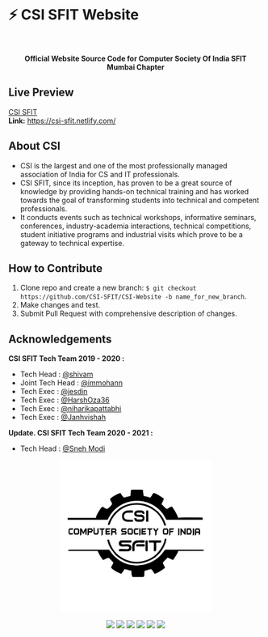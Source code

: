 # ⚡ CSI SFIT Website 

<a href="https://www.csi.sfit.ac.in/"><img src="https://scontent.fbom3-2.fna.fbcdn.net/v/t1.0-9/s960x960/119707500_2771001579849253_1009356067048322269_o.jpg?_nc_cat=102&_nc_sid=e3f864&_nc_ohc=6DCq8Qiq_FQAX_1GhgT&_nc_ht=scontent.fbom3-2.fna&tp=7&oh=1ab72f642f74b3f5e42fe8c185810a94&oe=5F8874E7" align="center"
     alt=""></a>
     
<p align="center">
<b>Official Website Source Code for Computer Society Of India SFIT
<br>Mumbai Chapter</b>
</p>

## Live Preview

<a href="https://csi-sfit.netlify.com/" align="center"
     alt="">CSI SFIT</a><br>
**Link:**  https://csi-sfit.netlify.com/
 
## About CSI

* CSI is the largest and one of the most professionally managed association of India for CS and IT professionals. 
* CSI SFIT, since its inception, has proven to be a great source of knowledge by providing hands-on technical training and has worked towards the goal of transforming students into technical and competent professionals. 
* It conducts events such as technical workshops, informative seminars, conferences, industry-academia interactions, technical competitions, student initiative programs and industrial visits which prove to be a gateway to technical expertise.

**How to Contribute**
---

1. Clone repo and create a new branch: `$ git checkout https://github.com/CSI-SFIT/CSI-Website -b name_for_new_branch`.
2. Make changes and test.
3. Submit Pull Request with comprehensive description of changes.

**Acknowledgements**
---

**CSI SFIT Tech Team 2019 - 2020 :**
+ Tech Head : [@shivam]()
+ Joint Tech Head : [@immohann](https://github.com/immohann)
+ Tech Exec : [@jesdin]( https://github.com/jesdin)
+ Tech Exec : [@HarshOza36](https://github.com/HarshOza36)
+ Tech Exec : [@niharikapattabhi](https://github.com/niharikapattabhi)
+ Tech Exec : [@Janhvishah](https://github.com/Janhvishah)

**Update. CSI SFIT Tech Team 2020 - 2021 :**
+ Tech Head : [@Sneh Modi](https://github.com/SnehModi)

<p align="center">
  <a href="https://www.csi.sfit.ac.in/">
    <img src="https://github.com/CSI-SFIT/Getting-Started-With-Hacktoberfest/blob/main/Images/CSI_Logo.png?raw=true"
         alt="csi_logo" width="300" height="300">
  </a>
</p>

<div align="center">
  <a href="https://www.instagram.com/csi_sfit/" target="_blank"><img src="https://img.icons8.com/fluent/48/000000/instagram-new.png"/></a>
  <a href="https://twitter.com/csi_sfit" target="_blank"><img src="https://img.icons8.com/fluent/48/000000/twitter.png"/></a>
  <a href="https://www.facebook.com/csi.sfit" target="_blank"><img src="https://img.icons8.com/fluent/48/000000/facebook-new.png"/></a>
  <a href="https://www.youtube.com/channel/UC7fiMWl2n3BXDQCKk3blUMA" target="_blank"><img src="https://img.icons8.com/color/48/000000/youtube-play.png"/></a>
  <a href="#" target="_blank"><img src="https://img.icons8.com/color/48/000000/discord-new-logo.png"/></a>
  <a href="mailto: csi@sfit.ac.in" target="_blank"><img src="https://img.icons8.com/fluent/48/000000/gmail.png"/></a>
</div>
